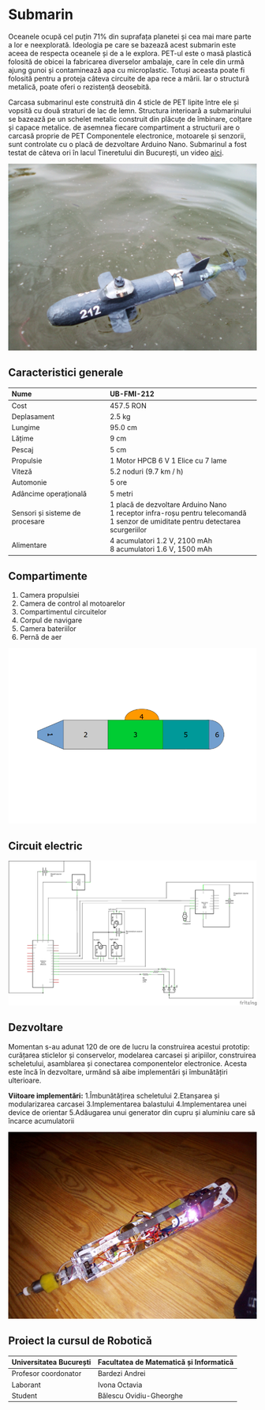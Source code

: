 # Submarin

Oceanele ocupă cel puțin 71% din suprafața planetei și cea mai mare parte a lor e neexplorată. Ideologia pe care se bazează acest submarin este aceea de respecta oceanele și de a le explora. PET-ul este o masă plastică folosită de obicei la fabricarea diverselor ambalaje, care în cele din urmă ajung gunoi și contaminează apa cu microplastic. Totuși aceasta poate fi folosită pentru a proteja câteva circuite de apa rece a mării. Iar o structură metalică, poate oferi o rezistență deosebită.

Carcasa submarinul este construită din 4 sticle de PET lipite între ele și vopsită cu două straturi de lac de lemn. Structura interioară a submarinului se bazează pe un schelet metalic construit din plăcuțe de îmbinare, colțare și capace metalice. de asemnea fiecare compartiment a structurii are o carcasă proprie de PET Componentele electronice, motoarele și senzorii, sunt controlate cu o placă de dezvoltare Arduino Nano. Submarinul a fost testat de câteva ori în lacul Tineretului din București, un video [aici](https://www.youtube.com/watch?v=reCAACpi1qQ|alt=octocat).

![Pe apă](https://raw.githubusercontent.com/BalescuOvidiu/Submarin/master/img/onWater.jpg "În Parcul Tineretului pe lac")


## Caracteristici generale

| Nume 	| UB-FMI-212 	|
|:-----------------|:-------------------------|
| Cost 	| 457.5 RON 	|
| Deplasament 	| 2.5 kg 	|
| Lungime 	| 95.0 cm 	|
| Lățime 	| 9 cm 	|
| Pescaj 	| 5 cm 	|
| Propulsie 	| 1 Motor HPCB 6 V 1 Elice cu 7 lame 	|
| Viteză 	| 5.2 noduri (9.7 km / h) 	|
| Automonie 	| 5 ore 	|
| Adâncime operațională 	| 5 metri 	|
| Sensori și  sisteme de procesare 	| 1 placă de dezvoltare Arduino Nano <br> 1 receptor infra-roșu pentru telecomandă <br> 1 senzor de umiditate pentru detectarea scurgeriilor 	|
| Alimentare 	| 4 acumulatori 1.2 V, 2100 mAh <br> 8 acumulatori 1.6 V, 1500 mAh 	|


## Compartimente

1. Camera propulsiei
2. Camera de control al motoarelor
3. Compartimentul circuitelor
4. Corpul de navigare
5. Camera bateriilor
6. Pernă de aer

![Pe lac](https://raw.githubusercontent.com/BalescuOvidiu/Submarin/master/img/parts.png)


## Circuit electric

![Schema](https://raw.githubusercontent.com/BalescuOvidiu/Submarin/master/img/schem.png)


## Dezvoltare

Momentan s-au adunat 120 de ore de lucru la construirea acestui prototip: curățarea sticlelor și conservelor, modelarea carcasei și aripiilor, construirea scheletului, asamblarea și conectarea componentelor electronice.
Acesta este încă în dezvoltare, urmând să aibe implementări și îmbunătățiri ulterioare.

__Viitoare implementări:__
1.Îmbunătățirea scheletului
2.Etanșarea și modularizarea carcasei
3.Implementarea balastului
4.Implementarea unei device de orientar
5.Adăugarea unui generator din cupru și aluminiu care să încarce acumulatorii
   
![Interior](https://raw.githubusercontent.com/BalescuOvidiu/Submarin/master/img/inside.jpg)


## Proiect la cursul de Robotică

| Universitatea București | Facultatea de Matematică și Informatică |
|:------------------------|:----------------------------------------|
| Profesor coordonator    | Bardezi Andrei                          |  
| Laborant                | Ivona Octavia                           |
| Student                 | Bălescu Ovidiu-Gheorghe                 |
